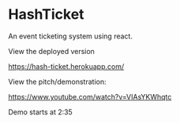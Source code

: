 # HashTicket
An event ticketing system using react.

View the deployed version

https://hash-ticket.herokuapp.com/

View the pitch/demonstration:

https://www.youtube.com/watch?v=VIAsYKWhqtc

Demo starts at 2:35

